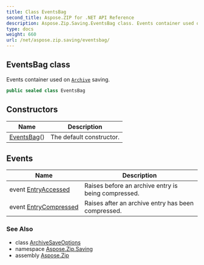 ```yaml
---
title: Class EventsBag
second_title: Aspose.ZIP for .NET API Reference
description: Aspose.Zip.Saving.EventsBag class. Events container used on Archive saving
type: docs
weight: 660
url: /net/aspose.zip.saving/eventsbag/
---
```

## EventsBag class

Events container used on [`Archive`](../../aspose.zip/archive/) saving.

```csharp
public sealed class EventsBag
```

## Constructors

| Name | Description |
| --- | --- |
| [EventsBag](eventsbag/)() | The default constructor. |

## Events

| Name | Description |
| --- | --- |
| event [EntryAccessed](../../aspose.zip.saving/eventsbag/entryaccessed/) | Raises before an archive entry is being compressed. |
| event [EntryCompressed](../../aspose.zip.saving/eventsbag/entrycompressed/) | Raises after an archive entry has been compressed. |

### See Also

* class [ArchiveSaveOptions](../archivesaveoptions/)
* namespace [Aspose.Zip.Saving](../../aspose.zip.saving/)
* assembly [Aspose.Zip](../../)


